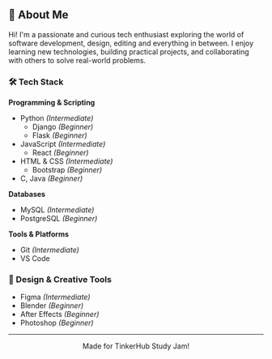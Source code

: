 ## 👋 About Me

Hi! I'm a passionate and curious tech enthusiast exploring the world of software development, design, editing and everything in between. I enjoy learning new technologies, building practical projects, and collaborating with others to solve real-world problems.

### 🛠 Tech Stack

**Programming & Scripting**
- Python *(Intermediate)*  
  - Django *(Beginner)*  
  - Flask *(Beginner)*  
- JavaScript *(Intermediate)*  
  - React *(Beginner)*  
- HTML & CSS *(Intermediate)*  
  - Bootstrap *(Beginner)*  
- C, Java *(Beginner)*  

**Databases**
- MySQL *(Intermediate)*  
- PostgreSQL *(Beginner)*  

**Tools & Platforms**
- Git *(Intermediate)*  
- VS Code

### 🎨 Design & Creative Tools
- Figma *(Intermediate)*  
- Blender *(Beginner)*  
- After Effects *(Beginner)*  
- Photoshop *(Beginner)*  

---

<div align="center">
  Made for TinkerHub Study Jam!
</div>

